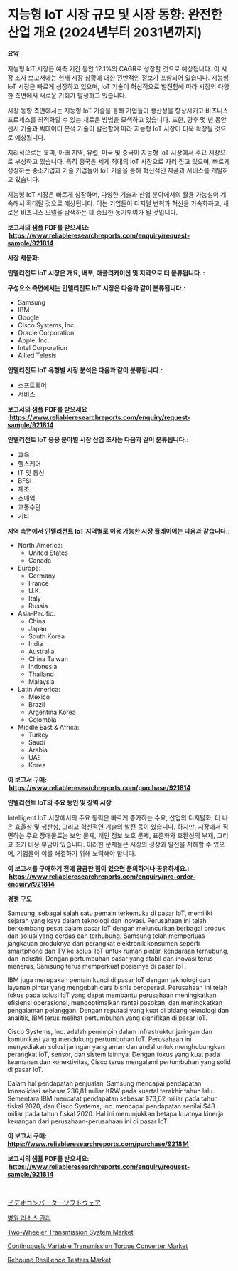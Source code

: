 <p><h1>지능형 IoT 시장 규모 및 시장 동향: 완전한 산업 개요 (2024년부터 2031년까지)</h1></p><p><strong>요약</strong></p>
<p><p>지능형 IoT 시장은 예측 기간 동안 12.1%의 CAGR로 성장할 것으로 예상됩니다. 이 시장 조사 보고서에는 현재 시장 상황에 대한 전반적인 정보가 포함되어 있습니다. 지능형 IoT 시장은 빠르게 성장하고 있으며, IoT 기술이 혁신적으로 발전함에 따라 시장의 다양한 측면에서 새로운 기회가 발생하고 있습니다.</p><p>시장 동향 측면에서는 지능형 IoT 기술을 통해 기업들이 생산성을 향상시키고 비즈니스 프로세스를 최적화할 수 있는 새로운 방법을 모색하고 있습니다. 또한, 향후 몇 년 동안 센서 기술과 빅데이터 분석 기술이 발전함에 따라 지능형 IoT 시장이 더욱 확장될 것으로 예상됩니다.</p><p>지리적으로는 북미, 아태 지역, 유럽, 미국 및 중국이 지능형 IoT 시장에서 주요 시장으로 부상하고 있습니다. 특히 중국은 세계 최대의 IoT 시장으로 자리 잡고 있으며, 빠르게 성장하는 중소기업과 기술 기업들이 IoT 기술을 통해 혁신적인 제품과 서비스를 개발하고 있습니다.</p><p>지능형 IoT 시장은 빠르게 성장하며, 다양한 기술과 산업 분야에서의 활용 가능성이 계속해서 확대될 것으로 예상됩니다. 이는 기업들이 디지털 변혁과 혁신을 가속화하고, 새로운 비즈니스 모델을 탐색하는 데 중요한 동기부여가 될 것입니다.</p></p>
<p><strong>보고서의 샘플 PDF를 받으세요: &nbsp;<a href="https://www.reliableresearchreports.com/enquiry/request-sample/921814">https://www.reliableresearchreports.com/enquiry/request-sample/921814</a></strong></p>
<p><strong>시장 세분화:</strong></p>
<p><strong> 인텔리전트 IoT 시장은 개요, 배포, 애플리케이션 및 지역으로 더 분류됩니다. :</strong></p>
<p><strong>구성요소 측면에서는 인텔리전트 IoT 시장은 다음과 같이 분류됩니다.:</strong></p>
<p><ul><li>Samsung</li><li>IBM</li><li>Google</li><li>Cisco Systems, Inc.</li><li>Oracle Corporation</li><li>Apple, Inc.</li><li>Intel Corporation</li><li>Allied Telesis</li></ul></p>
<p><strong> 인텔리전트 IoT 유형별 시장 분석은 다음과 같이 분류됩니다.:</strong></p>
<p><ul><li>소프트웨어</li><li>서비스</li></ul></p>
<p><strong>보고서의 샘플 PDF를 받으세요 :<a href="https://www.reliableresearchreports.com/enquiry/request-sample/921814">https://www.reliableresearchreports.com/enquiry/request-sample/921814</a></strong></p>
<p><strong> 인텔리전트 IoT 응용 분야별 시장 산업 조사는 다음과 같이 분류됩니다.:</strong></p>
<p><ul><li>교육</li><li>헬스케어</li><li>IT 및 통신</li><li>BFSI</li><li>제조</li><li>소매업</li><li>교통수단</li><li>기타</li></ul></p>
<p><strong>지역 측면에서 인텔리전트 IoT 지역별로 이용 가능한 시장 플레이어는 다음과 같습니다.:</strong></p>
<p><ul>
    <li>
        North America:
        <ul>
            <li>United States</li>
            <li>Canada</li>
        </ul>
    </li>
    <li>
        Europe:
        <ul>
            <li>Germany</li>
            <li>France</li>
            <li>U.K.</li>
            <li>Italy</li>
            <li>Russia</li>
        </ul>
    </li>
    <li>
        Asia-Pacific:
        <ul>
            <li>China</li>
            <li>Japan</li>
            <li>South Korea</li>
            <li>India</li>
            <li>Australia</li>
            <li>China Taiwan</li>
            <li>Indonesia</li>
            <li>Thailand</li>
            <li>Malaysia</li>
        </ul>
    </li>
    <li>
        Latin America:
        <ul>
            <li>Mexico</li>
            <li>Brazil</li>
            <li>Argentina Korea</li>
            <li>Colombia</li>
        </ul>
    </li>
    <li>
        Middle East & Africa:
        <ul>
            <li>Turkey</li>
            <li>Saudi</li>
            <li>Arabia</li>
            <li>UAE</li>
            <li>Korea</li>
        </ul>
    </li>
    </ul></p>
<p><strong>이 보고서 구매: &nbsp;<a href="https://www.reliableresearchreports.com/purchase/921814">https://www.reliableresearchreports.com/purchase/921814</a></strong></p>
<p><strong>인텔리전트 IoT의 주요 동인 및 장벽 시장</strong></p>
<p><p>Intelligent IoT 시장에서의 주요 동력은 빠르게 증가하는 수요, 산업의 디지턀화, 더 나은 효율성 및 생산성, 그리고 혁신적인 기술의 발전 등이 있습니다. 하지만, 시장에서 직면하는 주요 장애물로는 보안 문제, 개인 정보 보호 문제, 표준화와 호환성의 부재, 그리고 초기 비용 부담이 있습니다. 이러한 문제들은 시장의 성장과 발전을 저해할 수 있으며, 기업들이 이를 해결하기 위해 노력해야 합니다.</p></p>
<p><strong>이 보고서를 구매하기 전에 궁금한 점이 있으면 문의하거나 공유하세요.: &nbsp;<a href="https://www.reliableresearchreports.com/enquiry/pre-order-enquiry/921814">https://www.reliableresearchreports.com/enquiry/pre-order-enquiry/921814</a></strong></p>
<p><strong>경쟁 구도</strong></p>
<p><p>Samsung, sebagai salah satu pemain terkemuka di pasar IoT, memiliki sejarah yang kaya dalam teknologi dan inovasi. Perusahaan ini telah berkembang pesat dalam pasar IoT dengan meluncurkan berbagai produk dan solusi yang cerdas dan terhubung. Samsung telah memperluas jangkauan produknya dari perangkat elektronik konsumen seperti smartphone dan TV ke solusi IoT untuk rumah pintar, kendaraan terhubung, dan industri. Dengan pertumbuhan pasar yang stabil dan inovasi terus menerus, Samsung terus memperkuat posisinya di pasar IoT.</p><p>IBM juga merupakan pemain kunci di pasar IoT dengan teknologi dan layanan pintar yang mengubah cara bisnis beroperasi. Perusahaan ini telah fokus pada solusi IoT yang dapat membantu perusahaan meningkatkan efisiensi operasional, mengoptimalkan rantai pasokan, dan meningkatkan pengalaman pelanggan. Dengan reputasi yang kuat di bidang teknologi dan analitik, IBM terus melihat pertumbuhan yang signifikan di pasar IoT.</p><p>Cisco Systems, Inc. adalah pemimpin dalam infrastruktur jaringan dan komunikasi yang mendukung pertumbuhan IoT. Perusahaan ini menyediakan solusi jaringan yang aman dan andal untuk menghubungkan perangkat IoT, sensor, dan sistem lainnya. Dengan fokus yang kuat pada keamanan dan konektivitas, Cisco terus mengalami pertumbuhan yang solid di pasar IoT.</p><p>Dalam hal pendapatan penjualan, Samsung mencapai pendapatan konsolidasi sebesar  236,81 miliar KRW pada kuartal terakhir tahun lalu. Sementara IBM mencatat pendapatan sebesar $73,62 miliar pada tahun fiskal 2020, dan Cisco Systems, Inc. mencapai pendapatan senilai $48 miliar pada tahun fiskal 2020. Hal ini menunjukkan betapa kuatnya kinerja keuangan dari perusahaan-perusahaan ini di pasar IoT.</p></p>
<p><strong>이 보고서 구매: &nbsp; <a href="https://www.reliableresearchreports.com/purchase/921814">https://www.reliableresearchreports.com/purchase/921814</a></strong></p>
<p><strong>보고서의 샘플 PDF를 받으세요: &nbsp;<a href="https://www.reliableresearchreports.com/enquiry/request-sample/921814">https://www.reliableresearchreports.com/enquiry/request-sample/921814</a></strong><strong></strong></p>
<p>&nbsp;</p>
<p><p><a href="https://github.com/mohamedbakry57/Market-Research-Report-List-2/blob/main/9203579182343.md">ビデオコンバーターソフトウェア</a></p><p><a href="https://github.com/sougarounis/Market-Research-Report-List-2/blob/main/1264996182340.md">병원 리소스 관리</a></p><p><a href="https://github.com/derrinmiltonellis35gcl/Market-Research-Report-List-1/blob/main/two-wheeler-transmission-system-market.md">Two-Wheeler Transmission System Market</a></p><p><a href="https://github.com/Chiragrp22/Market-Research-Report-List-3/blob/main/continuously-variable-transmission-torque-converter-market.md">Continuously Variable Transmission Torque Converter Market</a></p><p><a href="https://issuu.com/reportprime-2/docs/rebound-resilience-testers-market-size-2030.pptx">Rebound Resilience Testers Market</a></p></p>